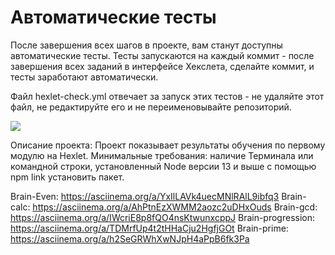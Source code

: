 # Автоматические тесты

После завершения всех шагов в проекте, вам станут доступны автоматические тесты. Тесты запускаются на каждый коммит - после завершения всех заданий в интерфейсе Хекслета, сделайте коммит, и тесты заработают автоматически.

Файл hexlet-check.yml отвечает за запуск этих тестов - не удаляйте этот файл, не редактируйте его и не переименовывайте репозиторий.

<a href="https://codeclimate.com/github/Drimodaren/frontend-project-lvl1/maintainability"><img src="https://api.codeclimate.com/v1/badges/e3d63753b8916cf8aaba/maintainability" /></a>

Описание проекта: Проект показывает результаты обучения по первому модулю на Hexlet.
Минимальные требования: наличие Терминала или командной строки, установленный Node версии 13 и выше с помощью npm link установить пакет.

Brain-Even: https://asciinema.org/a/YxIlLAVk4uecMNlRAlL9ibfq3
Brain-calc: https://asciinema.org/a/AhPtnEzXWMM2aozc2uDHxOuds
Brain-gcd: https://asciinema.org/a/IWcriE8p8fQO4nsKtwunxcppJ
Brain-progression: https://asciinema.org/a/TDMrfUp4t2tHHaCju2HgfjGOt
Brain-prime: https://asciinema.org/a/h2SeGRWhXwNJpH4aPpB6fk3Pa
